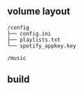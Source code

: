

## volume layout
````
/config
├── config.ini
├── playlists.txt
└── spotify_appkey.key

/music
````

## build
````
